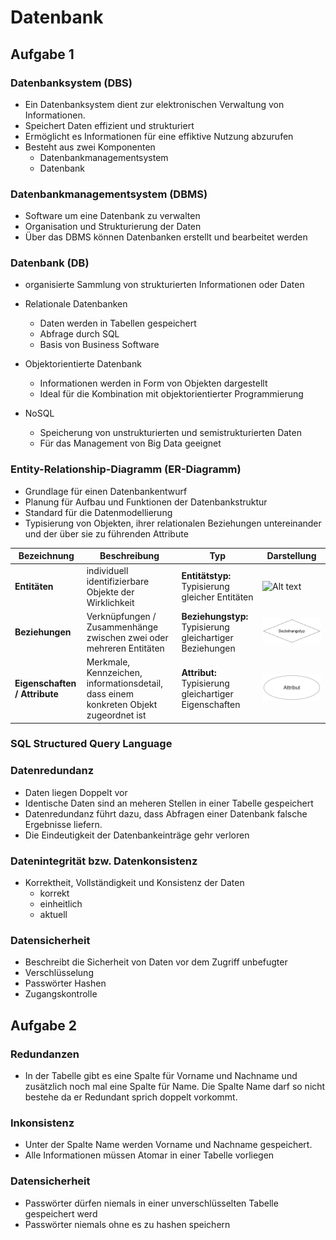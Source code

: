 # Datenbank

## Aufgabe 1
### Datenbanksystem (DBS)
+ Ein Datenbanksystem dient zur elektronischen Verwaltung von Informationen.
+ Speichert Daten effizient und strukturiert
+ Ermöglicht es Informationen für eine effiktive Nutzung abzurufen
+ Besteht aus zwei Komponenten
    + Datenbankmanagementsystem
    + Datenbank

### Datenbankmanagementsystem (DBMS)
+ Software um eine Datenbank zu verwalten
+ Organisation und Strukturierung der Daten
+ Über das DBMS können Datenbanken erstellt und bearbeitet werden


### Datenbank (DB)
+ organisierte Sammlung von strukturierten Informationen oder Daten

+ Relationale Datenbanken
    + Daten werden in Tabellen gespeichert
    + Abfrage durch SQL
    + Basis von Business Software
+ Objektorientierte Datenbank
    + Informationen werden in Form von Objekten dargestellt
    + Ideal für die Kombination mit objektorientierter Programmierung
+ NoSQL
    + Speicherung von unstrukturierten und semistrukturierten Daten
    + Für das Management von Big Data geeignet


### Entity-Relationship-Diagramm (ER-Diagramm)
+ Grundlage für einen Datenbankentwurf
+ Planung für Aufbau und Funktionen der Datenbankstruktur
+ Standard für die Datenmodellierung
+ Typisierung von Objekten, ihrer relationalen Beziehungen untereinander und der über sie zu führenden Attribute

|Bezeichnung|Beschreibung|Typ|Darstellung|
|---|---|---|---|
|**Entitäten**|individuell identifizierbare Objekte der Wirklichkeit|**Entitätstyp:** Typisierung gleicher Entitäten|![Alt text](./img/Entit%C3%A4tstyp.png)|
|**Beziehungen**|Verknüpfungen / Zusammenhänge zwischen zwei oder mehreren Entitäten|**Beziehungstyp:** Typisierung gleichartiger Beziehungen|![Alt text](./img/Beziehungstyp.png)|
|**Eigenschaften / Attribute**|Merkmale, Kennzeichen, informationsdetail, dass einem konkreten Objekt zugeordnet ist|**Attribut:** Typisierung gleichartiger Eigenschaften|![Alt text](./img/Attribut.png)|

### SQL Structured Query Language

### Datenredundanz
+ Daten liegen Doppelt vor
+ Identische Daten sind an meheren Stellen in einer Tabelle gespeichert
+ Datenredundanz führt dazu, dass Abfragen einer Datenbank falsche Ergebnisse liefern.
+ Die Eindeutigkeit der Datenbankeinträge gehr verloren


### Datenintegrität bzw. Datenkonsistenz
+ Korrektheit, Vollständigkeit und Konsistenz der Daten
    + korrekt
    + einheitlich
    + aktuell

### Datensicherheit
+ Beschreibt die Sicherheit von Daten vor dem Zugriff unbefugter
+ Verschlüsselung
+ Passwörter Hashen
+ Zugangskontrolle

## Aufgabe 2
### Redundanzen
+ In der Tabelle gibt es eine Spalte für Vorname und Nachname und zusätzlich noch mal eine Spalte für Name. Die Spalte Name darf so nicht bestehe da er Redundant sprich doppelt vorkommt. 
### Inkonsistenz
+ Unter der Spalte Name werden Vorname und Nachname gespeichert.
+ Alle Informationen müssen Atomar in einer Tabelle vorliegen

### Datensicherheit
+ Passwörter dürfen niemals  in einer unverschlüsselten Tabelle gespeichert werd
+ Passwörter niemals ohne es zu hashen speichern


